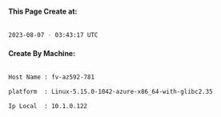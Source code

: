 
   
#### This Page Create at:

```bash

2023-08-07 - 03:43:17 UTC

```

#### Create By Machine:

```bash

Host Name : fv-az592-781

platform  : Linux-5.15.0-1042-azure-x86_64-with-glibc2.35

Ip Local  : 10.1.0.122

```

